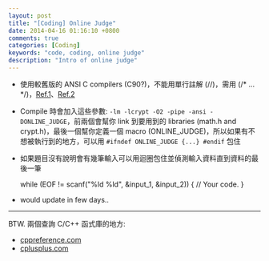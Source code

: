 ```yaml
---
layout: post
title: "[Coding] Online Judge"
date: 2014-04-16 01:16:10 +0800
comments: true
categories: [Coding]
keywords: "code, coding, online judge"
description: "Intro of online judge"
---
```


* 使用較舊版的 ANSI C compilers (C90?)，不能用單行註解 (//)，需用 (/* ... */)，[Ref.1](http://goo.gl/JQ5E2i)、[Ref.2](http://goo.gl/tlIkva)<!--more-->

* Compile 時會加入這些參數: `-lm -lcrypt -O2 -pipe -ansi -DONLINE_JUDGE`，前兩個會幫你 link 到要用到的 libraries (math.h and crypt.h)，最後一個幫你定義一個 macro (ONLINE_JUDGE)，所以如果有不想被執行到的地方，可以用 `#ifndef ONLINE_JUDGE {...} #endif` 包住

* 如果題目沒有說明會有幾筆輸入可以用迴圈包住並偵測輸入資料直到資料的最後一筆

	while (EOF != scanf("%ld %ld", &input_1, &input_2)) {
		// Your code.
	}
	
* would update in few days..

----------------

BTW. 兩個查詢 C/C++ 函式庫的地方:

* [cppreference.com](http://goo.gl/h9lGN)
* [cplusplus.com](http://goo.gl/OoQx)